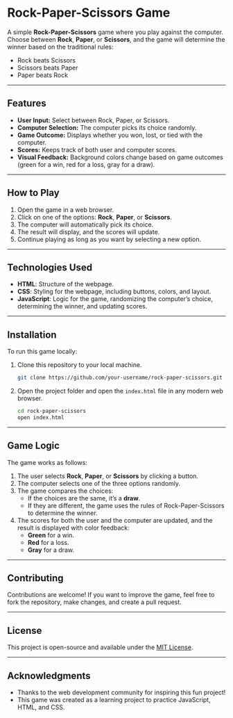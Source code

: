 # Rock-Paper-Scissors Game

A simple **Rock-Paper-Scissors** game where you play against the computer. Choose between **Rock**, **Paper**, or **Scissors**, and the game will determine the winner based on the traditional rules:

- Rock beats Scissors
- Scissors beats Paper
- Paper beats Rock

---

## Features

- **User Input:** Select between Rock, Paper, or Scissors.
- **Computer Selection:** The computer picks its choice randomly.
- **Game Outcome:** Displays whether you won, lost, or tied with the computer.
- **Scores:** Keeps track of both user and computer scores.
- **Visual Feedback:** Background colors change based on game outcomes (green for a win, red for a loss, gray for a draw).

---

## How to Play

1. Open the game in a web browser.
2. Click on one of the options: **Rock**, **Paper**, or **Scissors**.
3. The computer will automatically pick its choice.
4. The result will display, and the scores will update.
5. Continue playing as long as you want by selecting a new option.

---

## Technologies Used

- **HTML**: Structure of the webpage.
- **CSS**: Styling for the webpage, including buttons, colors, and layout.
- **JavaScript**: Logic for the game, randomizing the computer’s choice, determining the winner, and updating scores.

---

## Installation

To run this game locally:

1. Clone this repository to your local machine.
    ```bash
    git clone https://github.com/your-username/rock-paper-scissors.git
    ```

2. Open the project folder and open the `index.html` file in any modern web browser.
    ```bash
    cd rock-paper-scissors
    open index.html
    ```

---

## Game Logic

The game works as follows:

1. The user selects **Rock**, **Paper**, or **Scissors** by clicking a button.
2. The computer selects one of the three options randomly.
3. The game compares the choices:
   - If the choices are the same, it’s a **draw**.
   - If they are different, the game uses the rules of Rock-Paper-Scissors to determine the winner.
4. The scores for both the user and the computer are updated, and the result is displayed with color feedback:
   - **Green** for a win.
   - **Red** for a loss.
   - **Gray** for a draw.

---

## Contributing

Contributions are welcome! If you want to improve the game, feel free to fork the repository, make changes, and create a pull request.

---

## License

This project is open-source and available under the [MIT License](LICENSE).

---

## Acknowledgments

- Thanks to the web development community for inspiring this fun project!
- This game was created as a learning project to practice JavaScript, HTML, and CSS.
